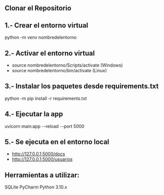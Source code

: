 ## Clonar el Repositorio

## 1.- Crear el entorno virtual
python -m venv nombredelentorno

## 2.- Activar el entorno virtual
- source nombredelentorno/Scripts/activate (Windows)
- source nombredelentorno/bin/activate (Linux)

## 3.- Instalar los paquetes desde requirements.txt
python -m pip install -r requirements.txt

## 4.- Ejecutar la app
uvicorn main:app --reload --port 5000

## 5.- Se ejecuta en el entorno local
- http://127.0.0.1:5000/docs
- http://127.0.0.1:5000/usuarios

## Herramientas a utilizar:
SQLite PyCharm Python 3.10.x
